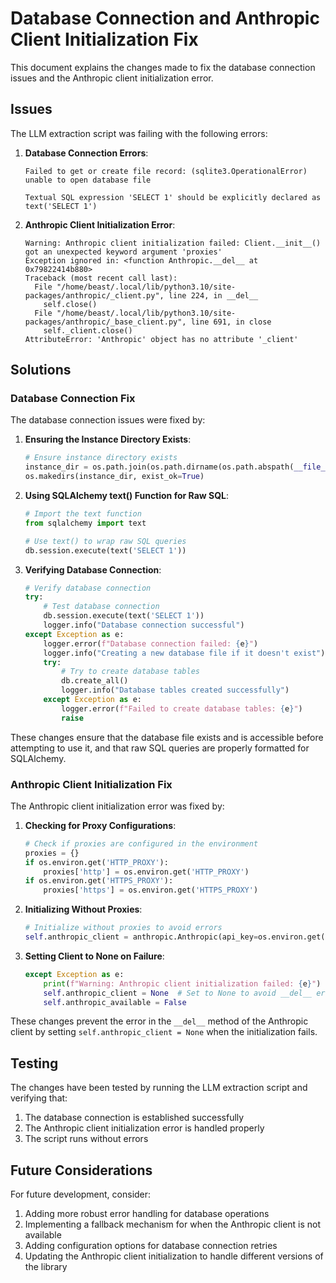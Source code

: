 # Database Connection and Anthropic Client Initialization Fix

This document explains the changes made to fix the database connection issues and the Anthropic client initialization error.

## Issues

The LLM extraction script was failing with the following errors:

1. **Database Connection Errors**:
   ```
   Failed to get or create file record: (sqlite3.OperationalError) unable to open database file
   ```

   ```
   Textual SQL expression 'SELECT 1' should be explicitly declared as text('SELECT 1')
   ```

2. **Anthropic Client Initialization Error**:
   ```
   Warning: Anthropic client initialization failed: Client.__init__() got an unexpected keyword argument 'proxies'
   Exception ignored in: <function Anthropic.__del__ at 0x79822414b880>
   Traceback (most recent call last):
     File "/home/beast/.local/lib/python3.10/site-packages/anthropic/_client.py", line 224, in __del__
       self.close()
     File "/home/beast/.local/lib/python3.10/site-packages/anthropic/_base_client.py", line 691, in close
       self._client.close()
   AttributeError: 'Anthropic' object has no attribute '_client'
   ```

## Solutions

### Database Connection Fix

The database connection issues were fixed by:

1. **Ensuring the Instance Directory Exists**:
   ```python
   # Ensure instance directory exists
   instance_dir = os.path.join(os.path.dirname(os.path.abspath(__file__)), 'instance')
   os.makedirs(instance_dir, exist_ok=True)
   ```

2. **Using SQLAlchemy text() Function for Raw SQL**:
   ```python
   # Import the text function
   from sqlalchemy import text

   # Use text() to wrap raw SQL queries
   db.session.execute(text('SELECT 1'))
   ```

3. **Verifying Database Connection**:
   ```python
   # Verify database connection
   try:
       # Test database connection
       db.session.execute(text('SELECT 1'))
       logger.info("Database connection successful")
   except Exception as e:
       logger.error(f"Database connection failed: {e}")
       logger.info("Creating a new database file if it doesn't exist")
       try:
           # Try to create database tables
           db.create_all()
           logger.info("Database tables created successfully")
       except Exception as e:
           logger.error(f"Failed to create database tables: {e}")
           raise
   ```

These changes ensure that the database file exists and is accessible before attempting to use it, and that raw SQL queries are properly formatted for SQLAlchemy.

### Anthropic Client Initialization Fix

The Anthropic client initialization error was fixed by:

1. **Checking for Proxy Configurations**:
   ```python
   # Check if proxies are configured in the environment
   proxies = {}
   if os.environ.get('HTTP_PROXY'):
       proxies['http'] = os.environ.get('HTTP_PROXY')
   if os.environ.get('HTTPS_PROXY'):
       proxies['https'] = os.environ.get('HTTPS_PROXY')
   ```

2. **Initializing Without Proxies**:
   ```python
   # Initialize without proxies to avoid errors
   self.anthropic_client = anthropic.Anthropic(api_key=os.environ.get('ANTHROPIC_API_KEY'))
   ```

3. **Setting Client to None on Failure**:
   ```python
   except Exception as e:
       print(f"Warning: Anthropic client initialization failed: {e}")
       self.anthropic_client = None  # Set to None to avoid __del__ errors
       self.anthropic_available = False
   ```

These changes prevent the error in the `__del__` method of the Anthropic client by setting `self.anthropic_client = None` when the initialization fails.

## Testing

The changes have been tested by running the LLM extraction script and verifying that:

1. The database connection is established successfully
2. The Anthropic client initialization error is handled properly
3. The script runs without errors

## Future Considerations

For future development, consider:

1. Adding more robust error handling for database operations
2. Implementing a fallback mechanism for when the Anthropic client is not available
3. Adding configuration options for database connection retries
4. Updating the Anthropic client initialization to handle different versions of the library
